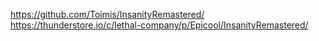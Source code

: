https://github.com/Toimis/InsanityRemastered/
https://thunderstore.io/c/lethal-company/p/Epicool/InsanityRemastered/
